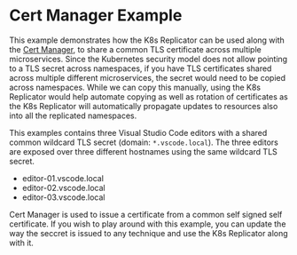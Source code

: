 # Cert Manager Example

This example demonstrates how the K8s Replicator can be used along with the [Cert Manager](https://cert-manager.io/), to share a common TLS certificate across multiple microservices.
Since the Kubernetes security model does not allow pointing to a TLS secret across namespaces, if you have TLS certificates shared across multiple different microservices, the secret would need to be copied across namespaces.
While we can copy this manually, using the K8s Replicator would help automate copying as well as rotation of certificates as the K8s Replicator will automatically propagate updates to resources also into all the replicated namespaces.

This examples contains three Visual Studio Code editors with a shared common wildcard TLS secret (domain: `*.vscode.local`). The three editors are exposed over three different hostnames using the same wildcard TLS secret.

- editor-01.vscode.local
- editor-02.vscode.local
- editor-03.vscode.local

Cert Manager is used to issue a certificate from a common self signed self certificate.
If you wish to play around with this example, you can update the way the seccret is issued to any technique and use the K8s Replicator along with it.
